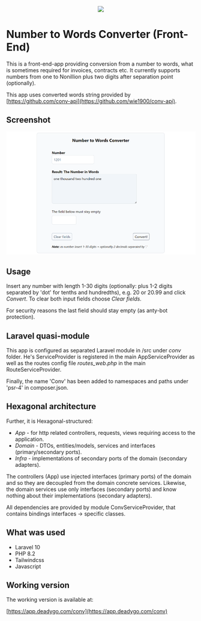 <p align="center"><a href="https://laravel.com" target="_blank"><img src="https://raw.githubusercontent.com/laravel/art/master/logo-lockup/5%20SVG/2%20CMYK/1%20Full%20Color/laravel-logolockup-cmyk-red.svg" width="400"></a></p>



# Number to Words Converter (Front-End)

This is a front-end-app providing conversion from a number to words, what is sometimes required for invoices, contracts etc. It currently supports numbers from one to Nonillion plus two digits after separation point (optionally).

This app uses converted words string provided by [https://github.com/conv-api](https://github.com/wie1900/conv-api).

## Screenshot

![conv-front-end](_docs/conv-front-end.png)

## Usage
Insert any number with length 1-30 digits (optionally: plus 1-2 digits separated by 'dot' for tenths and hundredths), e.g. 20 or 20.99 and click _Convert_. To clear both input fields choose _Clear fields_.

For security reasons the last field should stay empty (as anty-bot protection).

## Laravel quasi-module
This app is configured as separated Laravel module in /src under _conv_ folder. He's ServiceProvider is registered in the main AppServiceProvider as well as the routes config file _routes_web.php_ in the main RouteServiceProvider.

Finally, the name 'Conv' has been added to namespaces and paths under 'psr-4' in composer.json.

## Hexagonal architecture
Further, it is Hexagonal-structured:
- _App_ - for http related controllers, requests, views requiring access to the application.
- _Domain_ - DTOs, entities/models, services and interfaces (primary/secondary ports).
- _Infra_ - implementations of secondary ports of the domain (secondary adapters).

The controllers (App) use injected interfaces (primary ports) of the domain and so they are decoupled from the domain concrete services.
Likewise, the domain services use only interfaces (secondary ports) and know nothing about their implementations (secondary adapters).

All dependencies are provided by module ConvServiceProvider, that contains bindings interfaces -> specific classes.

## What was used

- Laravel 10
- PHP 8.2
- Tailwindcss
- Javascript

## Working version

The working version is available at:

[https://app.deadygo.com/conv](https://app.deadygo.com/conv)
